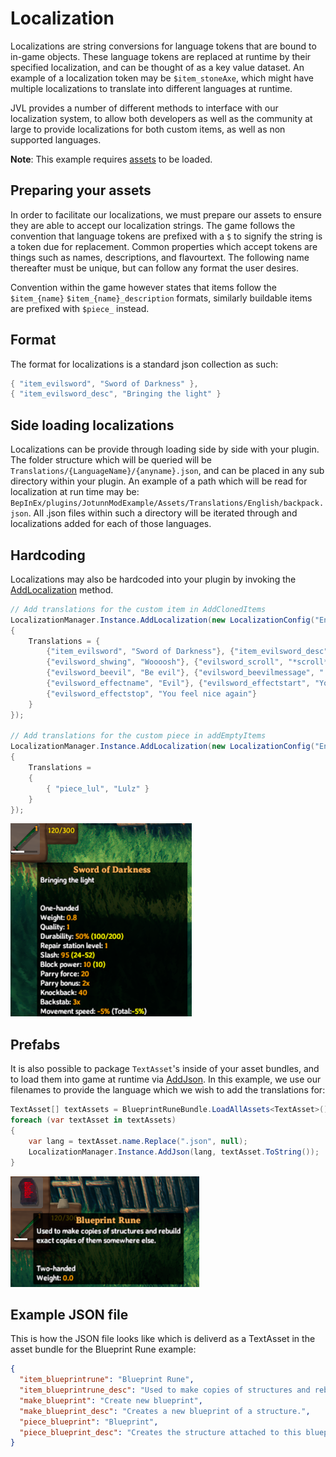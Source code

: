 # Localization
Localizations are string conversions for language tokens that are bound to in-game objects. These language tokens are replaced at runtime by their specified localization, and can be thought of as a key value dataset. An example of a localization token may be `$item_stoneAxe`, which might have multiple localizations to translate into different languages at runtime.

JVL provides a number of different methods to interface with our localization system, to allow both developers as well as the community at large to provide localizations for both custom items, as well as non supported languages.

**Note**: This example requires [assets](assets.md) to be loaded.

## Preparing your assets
In order to facilitate our localizations, we must prepare our assets to ensure they are able to accept our localization strings. The game follows the convention that language tokens are prefixed with a `$` to signify the string is a token due for replacement. Common properties which accept tokens are things such as names, descriptions, and flavourtext. The following name thereafter must be unique, but can follow any format the user desires.

Convention within the game however states that items follow the `$item_{name}` `$item_{name}_description` formats, similarly buildable items are prefixed with `$piece_` instead.

## Format
The format for localizations is a standard json collection as such:
```cs
{ "item_evilsword", "Sword of Darkness" },
{ "item_evilsword_desc", "Bringing the light" }
```

## Side loading localizations
Localizations can be provide through loading side by side with your plugin. The folder structure which will be queried will be `Translations/{LanguageName}/{anyname}.json`, and can be placed in any sub directory within your plugin.
An example of a path which will be read for localization at run time may be: `BepInEx/plugins/JotunnModExample/Assets/Translations/English/backpack.json`. 
All .json files within such a directory will be iterated through and localizations added for each of those languages.

## Hardcoding
Localizations may also be hardcoded into your plugin by invoking the [AddLocalization](xref:Jotunn.Managers.LocalizationManager.AddLocalization(JotunnLib.Configs.LocalizationConfig)) method.

```cs
// Add translations for the custom item in AddClonedItems
LocalizationManager.Instance.AddLocalization(new LocalizationConfig("English")
{
    Translations = {
        {"item_evilsword", "Sword of Darkness"}, {"item_evilsword_desc", "Bringing the ight"},
        {"evilsword_shwing", "Woooosh"}, {"evilsword_scroll", "*scroll*"},
        {"evilsword_beevil", "Be evil"}, {"evilsword_beevilmessage", ":reee:"},
        {"evilsword_effectname", "Evil"}, {"evilsword_effectstart", "You feel evil"},
        {"evilsword_effectstop", "You feel nice again"}
    }
});

// Add translations for the custom piece in addEmptyItems
LocalizationManager.Instance.AddLocalization(new LocalizationConfig("English")
{
    Translations =
    {
        { "piece_lul", "Lulz" }
    }
});
```
![Evil Sword Localizations](../../images/data/EvilSwordLocalizations.png)


## Prefabs
It is also possible to package `TextAsset`'s inside of your asset bundles, and to load them into game at runtime via [AddJson](xref:Jotunn.Managers.LocalizationManager.AddJson(System.String,System.String)). In this example, we use our filenames to provide the language which we wish to add the translations for:

```cs
TextAsset[] textAssets = BlueprintRuneBundle.LoadAllAssets<TextAsset>();
foreach (var textAsset in textAssets)
{
    var lang = textAsset.name.Replace(".json", null);
    LocalizationManager.Instance.AddJson(lang, textAsset.ToString());
}
```
![Blueprint Rune Localizations](../../images/data/blueprintRuneLocalizations.png)

## Example JSON file
This is how the JSON file looks like which is deliverd as a TextAsset in the asset bundle for the Blueprint Rune example:
```json
{
  "item_blueprintrune": "Blueprint Rune",
  "item_blueprintrune_desc": "Used to make copies of structures and rebuild exact copies of them somewhere else.",
  "make_blueprint": "Create new blueprint",
  "make_blueprint_desc": "Creates a new blueprint of a structure.",
  "piece_blueprint": "Blueprint",
  "piece_blueprint_desc": "Creates the structure attached to this blueprint."
}
```
